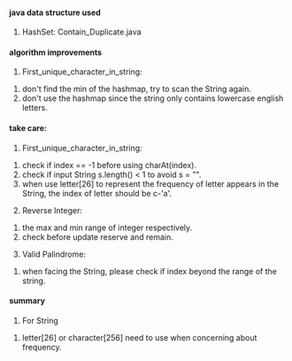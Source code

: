 #### java data structure used
1.  HashSet: Contain_Duplicate.java

#### algorithm improvements
1.  First_unique_character_in_string:
1)  don't find the min of the hashmap, try to scan the String again.
2)  don't use the hashmap since the string only contains lowercase english letters.


#### take care:
1.  First_unique_character_in_string:
1)  check if index == -1 before using charAt(index).
2)  check if input String s.length() < 1 to avoid s = "".
3)  when use letter[26] to represent the frequency of letter appears in the String, the index of letter should be c-'a'.

2.  Reverse Integer:
1)  the max and min range of integer respectively.
2)  check before update reserve and remain.


3.  Valid Palindrome:
1)  when facing the String, please check if index beyond the range of the string.


#### summary
1.  For String
1)  letter[26] or character[256] need to use when concerning about frequency.